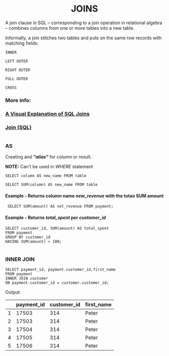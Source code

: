 <h1 align="center">JOINS</h1>

A join clause in SQL – corresponding to a join operation in relational algebra – combines columns from one or more tables into a new table. 

Informally, a join stitches two tables and puts on the same row records with matching fields:

``INNER``

``LEFT OUTER``

``RIGHT OUTER``

``FULL OUTER`` 

``CROSS``

### More info:

### [A Visual Explanation of SQL Joins](https://blog.codinghorror.com/a-visual-explanation-of-sql-joins/)

### [Join (SQL)](https://en.wikipedia.org/wiki/Join_(SQL))

#
### AS
Creating and _**"alias"**_ for column or result.

**NOTE:** Can't be used in _WHERE_ statement

``SELECT column AS new_name FROM table``

``SELECT SUM(column) AS new_name FROM table``

#### Example - Returns column name _new_revenue_ with the totao SUM amount
`` SELECT SUM(amount) AS net_revenue FROM payment;``

#### Example - Returns _total_spent_ per _customer_id_
```
SELECT customer_id, SUM(amount) AS total_spent
FROM payment
GROUP BY customer_id
HAVING SUM(amount) > 100;
```
#
### INNER JOIN

```
SELECT payment_id, payment.customer_id,first_name
FROM payment
INNER JOIN customer
ON payment.customer_id = customer.customer_id;
```
Output:

| |payment_id|customer_id|first_name |
|--|---------|-----------|-----------|
| 1|17503    | 314       | Peter     |
| 2|17503    | 314       | Peter     |
| 3|17504    | 314       | Peter     |
| 4|17505    | 314       | Peter     |
| 5|17506    | 314       | Peter     |
      

